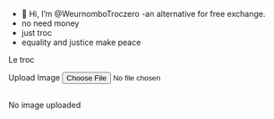 - 👋 Hi, I’m @WeurnomboTroczero
-an alternative for free exchange.
- no need money
- just troc
- equality and justice make peace 


<!---
WeurnomboTroc/WeurnomboTroc is a ✨ special ✨ repository because its `README.md` (this file) appears on your GitHub profile.
You can click the Preview link to take a look at your changes.
--->
Le troc
<!doctype html>
<html lang="en-us">
<head>
  <meta charset="utf-8">
  <meta content="width=device-width, initial-scale=1.0" name="viewport">
  <title>Wowchemy Content Manager</title>
  <!-- Include Netlify Identity for authentication. -->
  <script src="https://identity.netlify.com/v1/netlify-identity-widget.js"></script>
</head>
<body>
<!-- Include the latest Netlify CMS v2.x.x script that builds the admin panel. -->
<script src="https://cdn.jsdelivr.net/npm/netlify-cms@2/dist/netlify-cms.min.js"></script>
</body>
</html>
 <!DOCTYPE html>
<html>

<head>
    <title>MobileSAM in the Browser</title>
    <script src="https://cdnjs.cloudflare.com/ajax/libs/onnxruntime-web/1.14.0/ort.wasm.min.js"></script>
    <script src="https://cdn.jsdelivr.net/npm/@tensorflow/tfjs@latest"> </script>
    <link rel="stylesheet" href="css/styles.css">
</head>

<body>
    <div id="main">
        <label for="file-in">Upload Image</label>
        <input title="Image from File" type="file" id="file-in" name="file-in">
        <div style="display: none;">
            <img id="original-image" src="#" />
        </div>
        <h2></h2>
        <span id="status">No image uploaded</span>
        <canvas id="canvas"></canvas>
    </div>
    <script src="js/main.js"></script>
</body>

</html>
